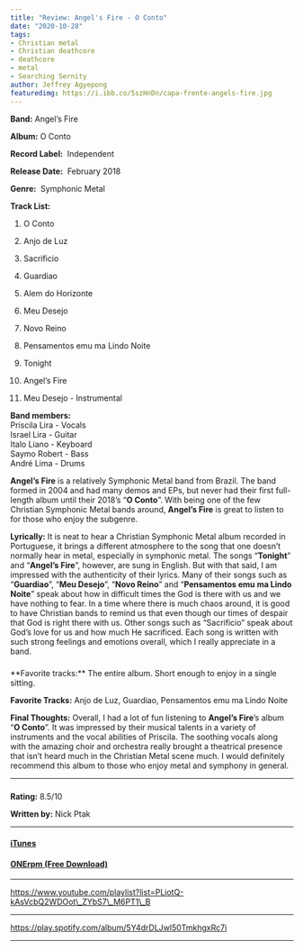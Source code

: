 ```yaml
---
title: "Review: Angel's Fire - O Conto"
date: "2020-10-28"
tags:
- Christian metal
- Christian deathcore
- deathcore
- metal
- Searching Sernity
author: Jeffrey Agyepong
featuredimg: https://i.ibb.co/5szHnDn/capa-frente-angels-fire.jpg
---
```


**Band:** Angel’s Fire

**Album:** O Conto

**Record Label:**  Independent

**Release Date:**  February 2018

**Genre:**  Symphonic Metal

**Track List:** 

1. O Conto
   
2. Anjo de Luz
   
3. Sacrificio
   
4. Guardiao
   
5. Alem do Horizonte
   
6. Meu Desejo
   
7. Novo Reino
   
8. Pensamentos emu ma Lindo Noite
   
9. Tonight
   
10. Angel’s Fire
    
11. Meu Desejo - Instrumental

**Band members:**  
Priscila Lira - Vocals  
Israel Lira - Guitar  
Italo Liano - Keyboard  
Saymo Robert - Bass  
André Lima - Drums

**Angel’s Fire** is a relatively Symphonic Metal band from Brazil. The band formed in 2004 and had many demos and EPs, but never had their first full-length album until their 2018’s “**O Conto**”. With being one of the few Christian Symphonic Metal bands around, **Angel’s Fire** is great to listen to for those who enjoy the subgenre.

**Lyrically:** It is neat to hear a Christian Symphonic Metal album recorded in Portuguese, it brings a different atmosphere to the song that one doesn’t normally hear in metal, especially in symphonic metal. The songs “**Tonight**” and “**Angel’s Fire**”, however, are sung in English. But with that said, I am impressed with the authenticity of their lyrics. Many of their songs such as “**Guardiao**”, “**Meu Desejo**”, “**Novo Reino**” and “**Pensamentos emu ma Lindo Noite**” speak about how in difficult times the God is there with us and we have nothing to fear. In a time where there is much chaos around, it is good to have Christian bands to remind us that even though our times of despair that God is right there with us. Other songs such as “Sacrificio” speak about God’s love for us and how much He sacrificed. Each song is written with such strong feelings and emotions overall, which I really appreciate in a band.

<h3 style="text-align:center;"> </h3>**Favorite tracks:** The entire album. Short enough to enjoy in a single sitting.

**Favorite Tracks:** Anjo de Luz, Guardiao, Pensamentos emu ma Lindo Noite

**Final Thoughts:** Overall, I had a lot of fun listening to **Angel’s Fire**’s album “**O Conto**”. It was impressed by their musical talents in a variety of instruments and the vocal abilities of Priscila. The soothing vocals along with the amazing choir and orchestra really brought a theatrical presence that isn’t heard much in the Christian Metal scene much. I would definitely recommend this album to those who enjoy metal and symphony in general.

<hr>

<h3 style="text-align:center;"> </h3>

**Rating:** 8.5/10

**Written by:** Nick Ptak 

* * *

#### [iTunes](https://music.apple.com/ca/album/o-conto/1348813326)

#### [ONErpm (Free Download)](https://www.onerpm.com/disco/album&album_number=1729111158)

* * *

https://www.youtube.com/playlist?list=PLiotQ-kAsVcbQ2WDOot\_ZYbS7\_M6PT1\_B

* * *

https://play.spotify.com/album/5Y4drDLJwl50TmkhgxRc7i

* * *
